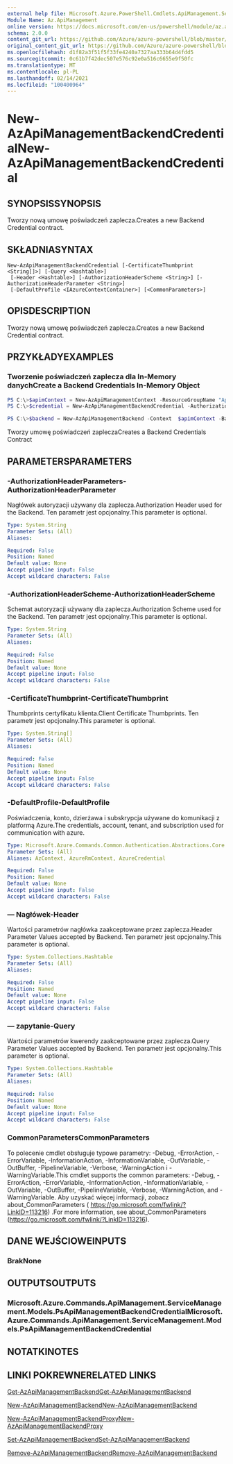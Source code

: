 ```yaml
---
external help file: Microsoft.Azure.PowerShell.Cmdlets.ApiManagement.ServiceManagement.dll-Help.xml
Module Name: Az.ApiManagement
online version: https://docs.microsoft.com/en-us/powershell/module/az.apimanagement/new-azapimanagementbackendcredential
schema: 2.0.0
content_git_url: https://github.com/Azure/azure-powershell/blob/master/src/ApiManagement/ApiManagement/help/New-AzApiManagementBackendCredential.md
original_content_git_url: https://github.com/Azure/azure-powershell/blob/master/src/ApiManagement/ApiManagement/help/New-AzApiManagementBackendCredential.md
ms.openlocfilehash: d1f82a3f51f5f33fe4240a7327aa333b64d4fdd5
ms.sourcegitcommit: 0c61b7f42dec507e576c92e0a516c6655e9f50fc
ms.translationtype: MT
ms.contentlocale: pl-PL
ms.lasthandoff: 02/14/2021
ms.locfileid: "100400964"
---
```

# <span data-ttu-id="a5b9a-101">New-AzApiManagementBackendCredential</span><span class="sxs-lookup"><span data-stu-id="a5b9a-101">New-AzApiManagementBackendCredential</span></span>

## <span data-ttu-id="a5b9a-102">SYNOPSIS</span><span class="sxs-lookup"><span data-stu-id="a5b9a-102">SYNOPSIS</span></span>
<span data-ttu-id="a5b9a-103">Tworzy nową umowę poświadczeń zaplecza.</span><span class="sxs-lookup"><span data-stu-id="a5b9a-103">Creates a new Backend Credential contract.</span></span>

## <span data-ttu-id="a5b9a-104">SKŁADNIA</span><span class="sxs-lookup"><span data-stu-id="a5b9a-104">SYNTAX</span></span>

```
New-AzApiManagementBackendCredential [-CertificateThumbprint <String[]>] [-Query <Hashtable>]
 [-Header <Hashtable>] [-AuthorizationHeaderScheme <String>] [-AuthorizationHeaderParameter <String>]
 [-DefaultProfile <IAzureContextContainer>] [<CommonParameters>]
```

## <span data-ttu-id="a5b9a-105">OPIS</span><span class="sxs-lookup"><span data-stu-id="a5b9a-105">DESCRIPTION</span></span>
<span data-ttu-id="a5b9a-106">Tworzy nową umowę poświadczeń zaplecza.</span><span class="sxs-lookup"><span data-stu-id="a5b9a-106">Creates a new Backend Credential contract.</span></span>

## <span data-ttu-id="a5b9a-107">PRZYKŁADY</span><span class="sxs-lookup"><span data-stu-id="a5b9a-107">EXAMPLES</span></span>

### <span data-ttu-id="a5b9a-108">Tworzenie poświadczeń zaplecza dla In-Memory danych</span><span class="sxs-lookup"><span data-stu-id="a5b9a-108">Create a Backend Credentials In-Memory Object</span></span>
```powershell
PS C:\>$apimContext = New-AzApiManagementContext -ResourceGroupName "Api-Default-WestUS" -ServiceName "contoso"
PS C:\>$credential = New-AzApiManagementBackendCredential -AuthorizationHeaderScheme basic -AuthorizationHeaderParameter opensesame -Query @{"sv" = @('xx', 'bb'); "sr" = @('cc')} -Header @{"x-my-1" = @('val1', 'val2')}

PS C:\>$backend = New-AzApiManagementBackend -Context  $apimContext -BackendId 123 -Url 'https://contoso.com/awesomeapi' -Protocol http -Title "first backend" -SkipCertificateChainValidation $true -Credential $credential -Description "my backend"
```

<span data-ttu-id="a5b9a-109">Tworzy umowę poświadczeń zaplecza</span><span class="sxs-lookup"><span data-stu-id="a5b9a-109">Creates a Backend Credentials Contract</span></span>

## <span data-ttu-id="a5b9a-110">PARAMETERS</span><span class="sxs-lookup"><span data-stu-id="a5b9a-110">PARAMETERS</span></span>

### <span data-ttu-id="a5b9a-111">-AuthorizationHeaderParameters</span><span class="sxs-lookup"><span data-stu-id="a5b9a-111">-AuthorizationHeaderParameter</span></span>
<span data-ttu-id="a5b9a-112">Nagłówek autoryzacji używany dla zaplecza.</span><span class="sxs-lookup"><span data-stu-id="a5b9a-112">Authorization Header used for the Backend.</span></span>
<span data-ttu-id="a5b9a-113">Ten parametr jest opcjonalny.</span><span class="sxs-lookup"><span data-stu-id="a5b9a-113">This parameter is optional.</span></span>

```yaml
Type: System.String
Parameter Sets: (All)
Aliases:

Required: False
Position: Named
Default value: None
Accept pipeline input: False
Accept wildcard characters: False
```

### <span data-ttu-id="a5b9a-114">-AuthorizationHeaderScheme</span><span class="sxs-lookup"><span data-stu-id="a5b9a-114">-AuthorizationHeaderScheme</span></span>
<span data-ttu-id="a5b9a-115">Schemat autoryzacji używany dla zaplecza.</span><span class="sxs-lookup"><span data-stu-id="a5b9a-115">Authorization Scheme used for the Backend.</span></span>
<span data-ttu-id="a5b9a-116">Ten parametr jest opcjonalny.</span><span class="sxs-lookup"><span data-stu-id="a5b9a-116">This parameter is optional.</span></span>

```yaml
Type: System.String
Parameter Sets: (All)
Aliases:

Required: False
Position: Named
Default value: None
Accept pipeline input: False
Accept wildcard characters: False
```

### <span data-ttu-id="a5b9a-117">-CertificateThumbprint</span><span class="sxs-lookup"><span data-stu-id="a5b9a-117">-CertificateThumbprint</span></span>
<span data-ttu-id="a5b9a-118">Thumbprints certyfikatu klienta.</span><span class="sxs-lookup"><span data-stu-id="a5b9a-118">Client Certificate Thumbprints.</span></span>
<span data-ttu-id="a5b9a-119">Ten parametr jest opcjonalny.</span><span class="sxs-lookup"><span data-stu-id="a5b9a-119">This parameter is optional.</span></span>

```yaml
Type: System.String[]
Parameter Sets: (All)
Aliases:

Required: False
Position: Named
Default value: None
Accept pipeline input: False
Accept wildcard characters: False
```

### <span data-ttu-id="a5b9a-120">-DefaultProfile</span><span class="sxs-lookup"><span data-stu-id="a5b9a-120">-DefaultProfile</span></span>
<span data-ttu-id="a5b9a-121">Poświadczenia, konto, dzierżawa i subskrypcja używane do komunikacji z platformą Azure.</span><span class="sxs-lookup"><span data-stu-id="a5b9a-121">The credentials, account, tenant, and subscription used for communication with azure.</span></span>

```yaml
Type: Microsoft.Azure.Commands.Common.Authentication.Abstractions.Core.IAzureContextContainer
Parameter Sets: (All)
Aliases: AzContext, AzureRmContext, AzureCredential

Required: False
Position: Named
Default value: None
Accept pipeline input: False
Accept wildcard characters: False
```

### <span data-ttu-id="a5b9a-122">— Nagłówek</span><span class="sxs-lookup"><span data-stu-id="a5b9a-122">-Header</span></span>
<span data-ttu-id="a5b9a-123">Wartości parametrów nagłówka zaakceptowane przez zaplecza.</span><span class="sxs-lookup"><span data-stu-id="a5b9a-123">Header Parameter Values accepted by Backend.</span></span>
<span data-ttu-id="a5b9a-124">Ten parametr jest opcjonalny.</span><span class="sxs-lookup"><span data-stu-id="a5b9a-124">This parameter is optional.</span></span>

```yaml
Type: System.Collections.Hashtable
Parameter Sets: (All)
Aliases:

Required: False
Position: Named
Default value: None
Accept pipeline input: False
Accept wildcard characters: False
```

### <span data-ttu-id="a5b9a-125">— zapytanie</span><span class="sxs-lookup"><span data-stu-id="a5b9a-125">-Query</span></span>
<span data-ttu-id="a5b9a-126">Wartości parametrów kwerendy zaakceptowane przez zaplecza.</span><span class="sxs-lookup"><span data-stu-id="a5b9a-126">Query Parameter Values accepted by Backend.</span></span>
<span data-ttu-id="a5b9a-127">Ten parametr jest opcjonalny.</span><span class="sxs-lookup"><span data-stu-id="a5b9a-127">This parameter is optional.</span></span>

```yaml
Type: System.Collections.Hashtable
Parameter Sets: (All)
Aliases:

Required: False
Position: Named
Default value: None
Accept pipeline input: False
Accept wildcard characters: False
```

### <span data-ttu-id="a5b9a-128">CommonParameters</span><span class="sxs-lookup"><span data-stu-id="a5b9a-128">CommonParameters</span></span>
<span data-ttu-id="a5b9a-129">To polecenie cmdlet obsługuje typowe parametry: -Debug, -ErrorAction, -ErrorVariable, -InformationAction, -InformationVariable, -OutVariable, -OutBuffer, -PipelineVariable, -Verbose, -WarningAction i -WarningVariable.</span><span class="sxs-lookup"><span data-stu-id="a5b9a-129">This cmdlet supports the common parameters: -Debug, -ErrorAction, -ErrorVariable, -InformationAction, -InformationVariable, -OutVariable, -OutBuffer, -PipelineVariable, -Verbose, -WarningAction, and -WarningVariable.</span></span> <span data-ttu-id="a5b9a-130">Aby uzyskać więcej informacji, zobacz about_CommonParameters ( https://go.microsoft.com/fwlink/?LinkID=113216) .</span><span class="sxs-lookup"><span data-stu-id="a5b9a-130">For more information, see about_CommonParameters (https://go.microsoft.com/fwlink/?LinkID=113216).</span></span>

## <span data-ttu-id="a5b9a-131">DANE WEJŚCIOWE</span><span class="sxs-lookup"><span data-stu-id="a5b9a-131">INPUTS</span></span>

### <span data-ttu-id="a5b9a-132">Brak</span><span class="sxs-lookup"><span data-stu-id="a5b9a-132">None</span></span>

## <span data-ttu-id="a5b9a-133">OUTPUTS</span><span class="sxs-lookup"><span data-stu-id="a5b9a-133">OUTPUTS</span></span>

### <span data-ttu-id="a5b9a-134">Microsoft.Azure.Commands.ApiManagement.ServiceManagement.Models.PsApiManagementBackendCredential</span><span class="sxs-lookup"><span data-stu-id="a5b9a-134">Microsoft.Azure.Commands.ApiManagement.ServiceManagement.Models.PsApiManagementBackendCredential</span></span>

## <span data-ttu-id="a5b9a-135">NOTATKI</span><span class="sxs-lookup"><span data-stu-id="a5b9a-135">NOTES</span></span>

## <span data-ttu-id="a5b9a-136">LINKI POKREWNE</span><span class="sxs-lookup"><span data-stu-id="a5b9a-136">RELATED LINKS</span></span>

[<span data-ttu-id="a5b9a-137">Get-AzApiManagementBackend</span><span class="sxs-lookup"><span data-stu-id="a5b9a-137">Get-AzApiManagementBackend</span></span>](./Get-AzApiManagementBackend.md)

[<span data-ttu-id="a5b9a-138">New-AzApiManagementBackend</span><span class="sxs-lookup"><span data-stu-id="a5b9a-138">New-AzApiManagementBackend</span></span>](./New-AzApiManagementBackend.md)

[<span data-ttu-id="a5b9a-139">New-AzApiManagementBackendProxy</span><span class="sxs-lookup"><span data-stu-id="a5b9a-139">New-AzApiManagementBackendProxy</span></span>](./New-AzApiManagementBackendProxy.md)

[<span data-ttu-id="a5b9a-140">Set-AzApiManagementBackend</span><span class="sxs-lookup"><span data-stu-id="a5b9a-140">Set-AzApiManagementBackend</span></span>](./Set-AzApiManagementBackend.md)

[<span data-ttu-id="a5b9a-141">Remove-AzApiManagementBackend</span><span class="sxs-lookup"><span data-stu-id="a5b9a-141">Remove-AzApiManagementBackend</span></span>](./Remove-AzApiManagementBackend.md)
